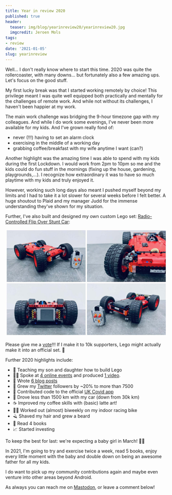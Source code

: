 ```yaml
---
title: Year in review 2020
published: true
header:
  teaser: img/blog/yearinreview20/yearinreview20.jpg
  imgcredit: Jeroen Mols
tags:
- review
date: '2021-01-05'
slug: yearinreview
---
```


Well... I don't really know where to start this time. 2020 was quite the rollercoaster, with many downs... but fortunately also a few amazing ups. Let's focus on the good stuff.

My first lucky break was that I started working remotely by choice! This privilege meant I was quite well equipped both practically and mentally for the challenges of remote work. And while not without its challenges, I haven't been happier at my work.

The main work challenge was bridging the 9-hour timezone gap with my colleagues. And while I do work some evenings, I've never been more available for my kids. And I've grown really fond of:

- never (!!!) having to set an alarm clock
- exercising in the middle of a working day
- grabbing coffee/breakfast with my wife anytime I want (can?)

Another highlight was the amazing time I was able to spend with my kids during the first Lockdown. I would work from 2pm to 10pm so me and the kids could do fun stuff in the mornings (fixing up the house, gardening, playgrounds,...). I recognize how extraordinary it was to have so much playtime with my kids and truly enjoyed it.

However, working such long days also meant I pushed myself beyond my limits and I had to take it a lot slower for several weeks before I felt better. A huge shoutout to Plaid and my manager Judd for the immense understanding they've shown for my situation.

Further, I've also built and designed my own custom Lego set: [Radio-Controlled Flip Over Stunt Car](http://bit.ly/legostuntcar):

![Radio-Controlled Flip Over Stunt Car](lego-ideas.jpg)

Please give me a [vote](http://bit.ly/legostuntcar)!!! If I make it to 10k supporters, Lego might actually make it into an official set. 🤞

Further 2020 highlights include:

- 🧱 Teaching my son and daughter how to build Lego
- 👨‍💻 Spoke at [4 online events](https://jeroenmols.com/speaking/) and produced [1 video](https://www.youtube.com/watch?v=TCKb1WfjAC8).
- 📝 Wrote [6 blog posts](http://jeroenmols.com/blog/)
- 📱 Grew my [Twitter](https://twitter.com/molsjeroen) followers by ~20% to more than 7500
- 🦠 Contributed code to the official [UK Covid app](https://github.com/nhsx/covid-19-app-android-ag-public/tree/master/app/src/main/java/com/jeroenmols)
- 🚗 Drove less than 1500 km with my car (down from 30k km)
- ☕️  Improved my coffee skills with (basic) latte art!
- 🚴‍♀️ Worked out (almost) biweekly on my indoor racing bike
- 🪒 Shaved my hair and grew a beard
- 📕 Read 4 books
- 📈 Started investing

To keep the best for last: we're expecting a baby girl in March! 🍼👼

In 2021, I'm going to try and exercise twice a week, read 5 books, enjoy every little moment with the baby and double down on being an awesome father for all my kids.

I do want to pick up my community contributions again and maybe even venture into other areas beyond Android.

As always you can reach me on [Mastodon](https://androiddev.social/@Jeroenmols), or leave a comment below!
